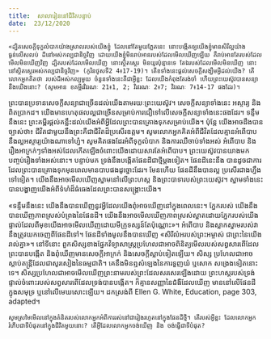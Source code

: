 ```yaml
---
title:  សាលារៀននៅជីវិតបន្ទាប់
date:  23/12/2020
---
```


`«ដ្បិតសេចក្តីទុក្ខលំបាកយ៉ាងស្រាលរបស់យើងខ្ញុំ ដែលនៅតែមួយភ្លែតនេះ នោះបង្កើតឲ្យយើងខ្ញុំមានសិរីល្អយ៉ាងធ្ងន់លើសលប់ ដ៏នៅអស់កល្បជានិច្ចវិញ ដោយយើងខ្ញុំមិនរាប់អានរបស់ដែលមើលឃើញឡើយ គឺរាប់អានតែរបស់ដែលមើលមិនឃើញវិញ ដ្បិតរបស់ដែលមើលឃើញ នោះស្ថិតស្ថេរ មិនយូរប៉ុន្មានទេ តែឯរបស់ដែលមើលមិនឃើញ នោះនៅស្ថិតស្ថេរអស់កល្បជានិច្ចវិញ» (កូរិនថូសទី2 4៖17-19)។ តើខទាំងនេះផ្តល់សេចក្តីសង្ឃឹមអ្វីដល់យើង? តើលោកអ្នកគិតថា របស់ដ៏អស់កល្បមួយ ចំនួនទាំងនេះគឺជាអ្វីខ្លះ ដែលយើងកំពុងតែរង់ចាំ ហើយព្រះយេស៊ូវបានសន្យានឹងយើងនោះ? (សូមអាន ខគម្ពីរវិវរណៈ 21៖1, 2; វិរវរណៈ 2៖7; វិវរណៈ 7៖14-17 ផងដែរ)។`

ព្រះបានប្រទានសេចក្តីសន្យាជាច្រើនដល់យើងតាមរយៈព្រះយេស៊ូវ។ សេចក្តីសន្យាទាំងនេះ អស្ចារ្យ និងពិតប្រាកដ។ យើងមានហេតុផលល្អជាច្រើនសម្រាប់ការជឿទៅលើសេចក្តីសន្យាទាំងនេះផងដែរ។ ទន្ទឹមនឹងនេះ ព្រះគម្ពីរផ្តល់គន្លឹះដល់យើងអំពីអ្វីដែលព្រះបានគ្រោងទុកសម្រាប់យើង។ ប៉ុន្តែ យើងអាចដឹងបានច្បាស់ថា៖ ជីវិតជាមួយនឹងព្រះគឺជាជីវិតដ៏ប្រសើរឧត្តម។ សូមលោកអ្នកគិតអំពីជីវិតដែលគ្មានអំពើបាបនឹងល្អអស្ចារ្យយ៉ាងណាទៅហ្ន៎។ សូមគិតផងដែរអំពីទុក្ខលំបាក និងការឈឺចាប់ទាំងអស់ អំពើបាប និងរឿងអាក្រក់ៗទាំងអស់ដែលកើតឡើងចំពោះយើងដោយសារតែអំពើបាប។ ព្រះយេស៊ូវបានយាងមកបញ្ចប់រឿងទាំងអស់នោះ។ បន្ទាប់មក ទ្រង់នឹងបង្កើតផែនដីជាថ្មីម្តងទៀត។ ផែនដីនេះនឹង បានដូចជាការដែលព្រះបានគ្រោងទុកមុនពេលមានបាបផងដូច្នោះដែរ។ មែនហើយ ផែនដីនឹងបានល្អ ប្រសើរជាងហ្នឹងទៅទៀត។ យើងនឹងអាចមើលឃើញស្នាមនៅលើព្រះហស្ត និងព្រះបាទារបស់ព្រះយេស៊ូវ។ ស្នាមទាំងនេះបានបង្ហាញយើងអំពីទំហំដ៏ធំធេងដែលព្រះបានសង្គ្រោះយើង។

«ទន្ទឹមនឹងនេះ យើងនឹងបានឃើញនូវអ្វីដែលយើងពុំអាចឃើញនៅក្នុងពេលនេះ។ ភ្នែករបស់ យើងនឹងបានឃើញភាពស្រស់បំព្រងនៃផែនដី។ យើងនឹងអាចមើលឃើញភាពស្រស់ស្អាតដោយភ្នែករបស់យើងផ្ទាល់ដែលពីមុខយើងអាចមើលឃើញដោយមីក្រូទស្សន៍តែប៉ុណ្ណោះ»។ អំពើបាប និងស្លាកស្នាមរបស់វានឹងត្រូវយកចេញពីផែនដីទៅ។ ផែនដីទាំងមូលនឹងបានឃើញ «សិរីលំអរបស់ព្រះអម្ចាស់ ជាព្រះនៃយើងរាល់គ្នា»។ នៅទីនោះ ពួកសិស្សខាងផ្នែកវិទ្យាសាស្ត្រប្រហែលជាអាចពិនិត្យមើលរបស់សព្វសារពើដែលព្រះបានបង្កើត និងពុំឃើញមានសេចក្តីអាក្រក់ និងសេចក្តីស្លាប់ទៀតឡើយ។ សិស្ស ប្រហែលជាអាចស្តាប់តន្ត្រីដែលជាសូរសៀងនៃធម្មជាតិ។ គេនឹងមិនឮសំឡេងនៃការទួញយំ ឬសោក សង្រេងទៀតនោះទេ។ សិស្សប្រហែលជាអាចមើលឃើញព្រះនាមរបស់ព្រះដែលសរសេរឡើងដោយ ព្រះហស្តរបស់ទ្រង់ផ្ទាល់ចំពោះរបស់សព្វសារពើដែលទ្រង់បានបង្កើត។ ក៏គ្មានសញ្ញានៃជំងឺដែលឃើញ មាននៅលើផែនដី ក្នុងសមុទ្រ ឬនៅលើមេឃសោះឡើយ។ ដកស្រង់ពី Ellen G. White, Education, page 303, adapted។

`សូមស្រមៃមើលនៅក្នុងគំនិតរបស់លោកអ្នកអំពីការរស់នៅជារៀងរហូតនៅក្នុងផែនដីថ្មី។ តើរបស់អ្វីខ្លះ ដែលលោកអ្នករំភើបជាទីបំផុតនៅក្នុងជីវិតមួយនោះ? តើអ្វីដែលលោកអ្នកចង់ឃើញ និង ចង់ធ្វើជាទីបំផុត?`